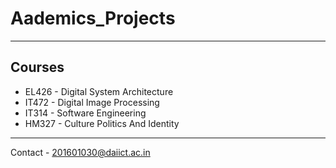 # Aademics_Projects
******
## Courses
* EL426 - Digital System Architecture
* IT472 - Digital Image Processing
* IT314 - Software Engineering
* HM327 - Culture Politics And Identity

*****
Contact - 201601030@daiict.ac.in
